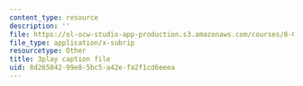 ```yaml
---
content_type: resource
description: ''
file: https://ol-ocw-studio-app-production.s3.amazonaws.com/courses/8-01sc-classical-mechanics-fall-2016/8d26584299e85bc5a42efa2f1cd6eeea_ayIgWaBE0aw.vtt
file_type: application/x-subrip
resourcetype: Other
title: 3play caption file
uid: 8d265842-99e8-5bc5-a42e-fa2f1cd6eeea
---
```

